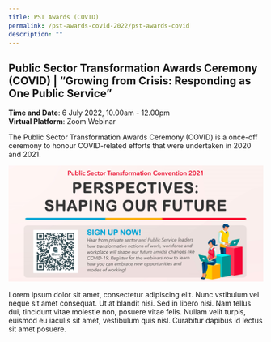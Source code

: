 ```yaml
---
title: PST Awards (COVID)
permalink: /pst-awards-covid-2022/pst-awards-covid
description: ""
---
```

## Public Sector Transformation Awards Ceremony (COVID) | “Growing from Crisis: Responding as One Public Service”

<b>Time and Date</b>: 6 July 2022, 10.00am - 12.00pm<br>
<b>Virtual Platform</b>: Zoom Webinar<br>

The Public Sector Transformation Awards Ceremony (COVID) is a once-off ceremony to honour COVID-related efforts that were undertaken in 2020 and 2021.
<br>




![Main banner](/images/MAIN.jpeg)

Lorem ipsum dolor sit amet, consectetur adipiscing elit. Nunc vstibulum vel neque sit amet consequat. Ut at blandit nisi. Sed in libero nisi. Nam tellus dui, tincidunt vitae molestie non, posuere vitae felis. Nullam velit turpis, euismod eu iaculis sit amet, vestibulum quis nisl. Curabitur dapibus id lectus sit amet posuere.
